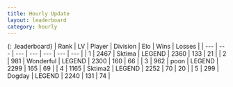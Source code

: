 ```yaml
---
title: Hourly Update
layout: leaderboard
category: hourly
---
```


{: .leaderboard}
| Rank | LV | Player | Division | Elo | Wins | Losses |
| --- | --- | --- | --- | --- | --- | --- |
| <span data-change="0">1</span> | 2467 | <span title="ID: 353063">Sktima</span> | LEGEND | <span data-change="0">2360</span> | <span data-change="0">133</span> | <span data-change="0">21</span> |
| <span data-change="1">2</span> | 981 | <span title="ID: 692745">Wonderful</span> | LEGEND | <span data-change="0">2300</span> | <span data-change="0">160</span> | <span data-change="0">66</span> |
| <span data-change="-1">3</span> | 962 | <span title="ID: 540690">poon</span> | LEGEND | <span data-change="-12">2299</span> | <span data-change="0">165</span> | <span data-change="1">69</span> |
| <span data-change="0">4</span> | 1165 | <span title="ID: 402846">Sktima2</span> | LEGEND | <span data-change="0">2252</span> | <span data-change="0">70</span> | <span data-change="0">20</span> |
| <span data-change="0">5</span> | 299 | <span title="ID: 649259">Dogday</span> | LEGEND | <span data-change="0">2240</span> | <span data-change="0">131</span> | <span data-change="0">74</span> |